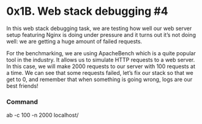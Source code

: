 # 0x1B. Web stack debugging #4

In this web stack debugging task, we are testing how well our web server setup featuring Nginx is doing under pressure and it turns out it’s not doing well: we are getting a huge amount of failed requests.

For the benchmarking, we are using ApacheBench which is a quite popular tool in the industry. It allows us to simulate HTTP requests to a web server. In this case, we will make 2000 requests to our server with 100 requests at a time. We can see that some requests failed, let’s fix our stack so that we get to 0, and remember that when something is going wrong, logs are our best friends!

### Command
   ab -c 100 -n 2000 localhost/
